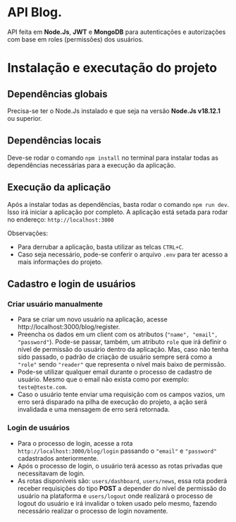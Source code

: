 # API Blog.
API feita em **Node.Js**, **JWT** e **MongoDB** para autenticações e autorizações com base em roles (permissões) dos usuários.

# Instalação e executação do projeto
## Dependências globais
Precisa-se ter o Node.Js instalado e que seja na versão **Node.Js v18.12.1** ou superior.

## Dependências locais
Deve-se rodar o comando ``` npm install ``` no terminal para instalar todas as dependências necessárias para a execução da aplicação.

## Execução da aplicação
Após a instalar todas as dependências, basta rodar o comando ```npm run dev```. Isso irá iniciar a aplicação por completo.
A aplicação está setada para rodar no endereço: 
```http://localhost:3000```

Observações:
* Para derrubar a aplicação, basta utilizar as telcas ```CTRL+C```.
* Caso seja necessário, pode-se conferir o arquivo ```.env``` para ter acesso a mais informações do projeto.

## Cadastro e login de usuários
### Criar usuário manualmente
* Para se criar um novo usuário na aplicação, acesse http://localhost:3000/blog/register.
* Preencha os dados em um client com os atributos (```"name", "email", "password"```). Pode-se passar, também, um atributo ```role``` que irá definir o nível de permissão do usuário dentro da aplicação. Mas, caso não tenha sido passado, o padrão de criação de usuário sempre será como a ```"role"``` sendo ```"reader"``` que representa o nível mais baixo de permissão.
* Pode-se utilizar qualquer email durante o processo de cadastro de usuário. Mesmo que o email não exista como por exemplo: ```teste@teste.com```.
* Caso o usuário tente enviar uma requisição com os campos vazios, um erro será disparado na pilha de execução do projeto, a ação será invalidada e uma mensagem de erro será retornada.

### Login de usuários
* Para o processo de login, acesse a rota ```http://localhost:3000/blog/login``` passando o ```"email"``` e ```"password"``` cadastrados anteriormente.
* Após o processo de login, o usuário terá acesso as rotas privadas que necessitavam de login. 
* As rotas disponíveis são: ```users/dashboard```, ```users/news```, essa rota poderá receber requisições do tipo **POST** a depender do nível de permissão do usuário na plataforma e ```users/logout``` onde realizará o processo de logout do usuário e irá invalidar o token usado pelo mesmo, fazendo necessário realizar o processo de login novamente.
